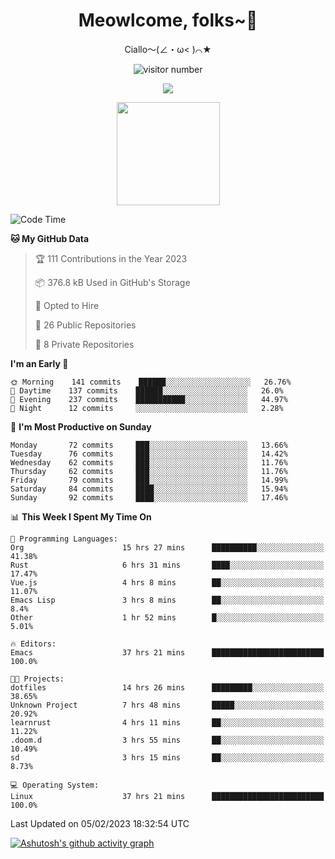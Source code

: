 <div align="center">
  <h1>Meowlcome, folks~👋</h1>
  <p>Ciallo～(∠・ω< )⌒★</p>
</div>

<p align="center">
  <img src="https://count.getloli.com/get/@Ziqi-Yang?theme=rule34" alt="visitor number" />
</p>

<p align="center">
  <img src="https://skillicons.dev/icons?i=rust,c,py,flutter,go,java,js,bash,linux,emacs" />
</p>
<p align="center">
  <img height="165" src="https://github-readme-stats.vercel.app/api?username=Ziqi-Yang&show_icons=true&include_all_commits=true&hide_border=true" />
</p>

<!--START_SECTION:waka-->
![Code Time](http://img.shields.io/badge/Code%20Time-492%20hrs%2050%20mins-blue)

**🐱 My GitHub Data** 

> 🏆 111 Contributions in the Year 2023
 > 
> 📦 376.8 kB Used in GitHub's Storage 
 > 
> 💼 Opted to Hire
 > 
> 📜 26 Public Repositories 
 > 
> 🔑 8 Private Repositories  
 > 
**I'm an Early 🐤** 

```text
🌞 Morning    141 commits    ██████░░░░░░░░░░░░░░░░░░░   26.76% 
🌆 Daytime    137 commits    ██████░░░░░░░░░░░░░░░░░░░   26.0% 
🌃 Evening    237 commits    ███████████░░░░░░░░░░░░░░   44.97% 
🌙 Night      12 commits     ░░░░░░░░░░░░░░░░░░░░░░░░░   2.28%

```
📅 **I'm Most Productive on Sunday** 

```text
Monday       72 commits     ███░░░░░░░░░░░░░░░░░░░░░░   13.66% 
Tuesday      76 commits     ███░░░░░░░░░░░░░░░░░░░░░░   14.42% 
Wednesday    62 commits     ███░░░░░░░░░░░░░░░░░░░░░░   11.76% 
Thursday     62 commits     ███░░░░░░░░░░░░░░░░░░░░░░   11.76% 
Friday       79 commits     ███░░░░░░░░░░░░░░░░░░░░░░   14.99% 
Saturday     84 commits     ████░░░░░░░░░░░░░░░░░░░░░   15.94% 
Sunday       92 commits     ████░░░░░░░░░░░░░░░░░░░░░   17.46%

```


📊 **This Week I Spent My Time On** 

```text
💬 Programming Languages: 
Org                      15 hrs 27 mins      ██████████░░░░░░░░░░░░░░░   41.38% 
Rust                     6 hrs 31 mins       ████░░░░░░░░░░░░░░░░░░░░░   17.47% 
Vue.js                   4 hrs 8 mins        ██░░░░░░░░░░░░░░░░░░░░░░░   11.07% 
Emacs Lisp               3 hrs 8 mins        ██░░░░░░░░░░░░░░░░░░░░░░░   8.4% 
Other                    1 hr 52 mins        █░░░░░░░░░░░░░░░░░░░░░░░░   5.01%

🔥 Editors: 
Emacs                    37 hrs 21 mins      █████████████████████████   100.0%

🐱‍💻 Projects: 
dotfiles                 14 hrs 26 mins      █████████░░░░░░░░░░░░░░░░   38.65% 
Unknown Project          7 hrs 48 mins       █████░░░░░░░░░░░░░░░░░░░░   20.92% 
learnrust                4 hrs 11 mins       ██░░░░░░░░░░░░░░░░░░░░░░░   11.22% 
.doom.d                  3 hrs 55 mins       ██░░░░░░░░░░░░░░░░░░░░░░░   10.49% 
sd                       3 hrs 15 mins       ██░░░░░░░░░░░░░░░░░░░░░░░   8.73%

💻 Operating System: 
Linux                    37 hrs 21 mins      █████████████████████████   100.0%

```


 Last Updated on 05/02/2023 18:32:54 UTC
<!--END_SECTION:waka-->


[![Ashutosh's github activity graph](https://github-readme-activity-graph.cyclic.app/graph?username=Ziqi-Yang&theme=github)](https://github.com/ashutosh00710/github-readme-activity-graph)

